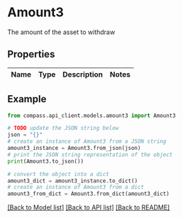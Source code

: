 # Amount3

The amount of the asset to withdraw

## Properties

Name | Type | Description | Notes
------------ | ------------- | ------------- | -------------

## Example

```python
from compass.api_client.models.amount3 import Amount3

# TODO update the JSON string below
json = "{}"
# create an instance of Amount3 from a JSON string
amount3_instance = Amount3.from_json(json)
# print the JSON string representation of the object
print(Amount3.to_json())

# convert the object into a dict
amount3_dict = amount3_instance.to_dict()
# create an instance of Amount3 from a dict
amount3_from_dict = Amount3.from_dict(amount3_dict)
```
[[Back to Model list]](../README.md#documentation-for-models) [[Back to API list]](../README.md#documentation-for-api-endpoints) [[Back to README]](../README.md)


